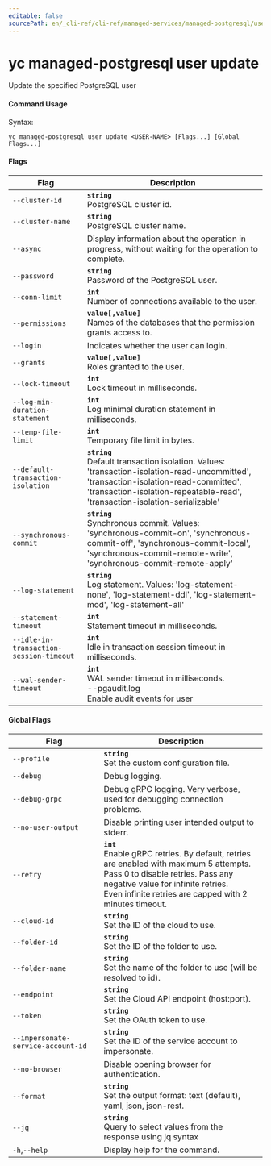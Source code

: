 ```yaml
---
editable: false
sourcePath: en/_cli-ref/cli-ref/managed-services/managed-postgresql/user/update.md
---
```


# yc managed-postgresql user update

Update the specified PostgreSQL user

#### Command Usage

Syntax: 

`yc managed-postgresql user update <USER-NAME> [Flags...] [Global Flags...]`

#### Flags

| Flag | Description |
|----|----|
|`--cluster-id`|<b>`string`</b><br/>PostgreSQL cluster id.|
|`--cluster-name`|<b>`string`</b><br/>PostgreSQL cluster name.|
|`--async`|Display information about the operation in progress, without waiting for the operation to complete.|
|`--password`|<b>`string`</b><br/>Password of the PostgreSQL user.|
|`--conn-limit`|<b>`int`</b><br/>Number of connections available to the user.|
|`--permissions`|<b>`value[,value]`</b><br/>Names of the databases that the permission grants access to.|
|`--login`|Indicates whether the user can login.|
|`--grants`|<b>`value[,value]`</b><br/>Roles granted to the user.|
|`--lock-timeout`|<b>`int`</b><br/>Lock timeout in milliseconds.|
|`--log-min-duration-statement`|<b>`int`</b><br/>Log minimal duration statement in milliseconds.|
|`--temp-file-limit`|<b>`int`</b><br/>Temporary file limit in bytes.|
|`--default-transaction-isolation`|<b>`string`</b><br/>Default transaction isolation. Values: 'transaction-isolation-read-uncommitted', 'transaction-isolation-read-committed', 'transaction-isolation-repeatable-read', 'transaction-isolation-serializable'|
|`--synchronous-commit`|<b>`string`</b><br/>Synchronous commit. Values: 'synchronous-commit-on', 'synchronous-commit-off', 'synchronous-commit-local', 'synchronous-commit-remote-write', 'synchronous-commit-remote-apply'|
|`--log-statement`|<b>`string`</b><br/>Log statement. Values: 'log-statement-none', 'log-statement-ddl', 'log-statement-mod', 'log-statement-all'|
|`--statement-timeout`|<b>`int`</b><br/>Statement timeout in milliseconds.|
|`--idle-in-transaction-session-timeout`|<b>`int`</b><br/>Idle in transaction session timeout in milliseconds.|
|`--wal-sender-timeout`|<b>`int`</b><br/>WAL sender timeout in milliseconds.<br/>--pgaudit.log<br/>Enable audit events for user|

#### Global Flags

| Flag | Description |
|----|----|
|`--profile`|<b>`string`</b><br/>Set the custom configuration file.|
|`--debug`|Debug logging.|
|`--debug-grpc`|Debug gRPC logging. Very verbose, used for debugging connection problems.|
|`--no-user-output`|Disable printing user intended output to stderr.|
|`--retry`|<b>`int`</b><br/>Enable gRPC retries. By default, retries are enabled with maximum 5 attempts.<br/>Pass 0 to disable retries. Pass any negative value for infinite retries.<br/>Even infinite retries are capped with 2 minutes timeout.|
|`--cloud-id`|<b>`string`</b><br/>Set the ID of the cloud to use.|
|`--folder-id`|<b>`string`</b><br/>Set the ID of the folder to use.|
|`--folder-name`|<b>`string`</b><br/>Set the name of the folder to use (will be resolved to id).|
|`--endpoint`|<b>`string`</b><br/>Set the Cloud API endpoint (host:port).|
|`--token`|<b>`string`</b><br/>Set the OAuth token to use.|
|`--impersonate-service-account-id`|<b>`string`</b><br/>Set the ID of the service account to impersonate.|
|`--no-browser`|Disable opening browser for authentication.|
|`--format`|<b>`string`</b><br/>Set the output format: text (default), yaml, json, json-rest.|
|`--jq`|<b>`string`</b><br/>Query to select values from the response using jq syntax|
|`-h`,`--help`|Display help for the command.|
